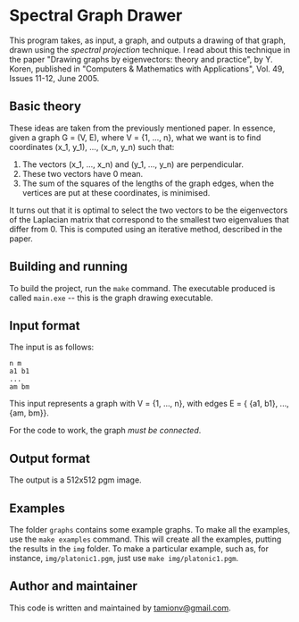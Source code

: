 # Spectral Graph Drawer

This program takes, as input, a graph, and outputs a drawing of that graph, drawn using the *spectral projection* technique. I read about this technique in the paper "Drawing graphs by eigenvectors: theory and practice", by Y. Koren, published in "Computers & Mathematics with Applications", Vol. 49, Issues 11-12, June 2005. 

## Basic theory

These ideas are taken from the previously mentioned paper. In essence, given a graph G = (V, E), where V = {1, ..., n}, what we want is to find coordinates (x_1, y_1), ..., (x_n, y_n) such that:

1. The vectors (x_1, ..., x_n) and (y_1, ..., y_n) are perpendicular.
2. These two vectors have 0 mean.
3. The sum of the squares of the lengths of the graph edges, when the vertices are put at these coordinates, is minimised.

It turns out that it is optimal to select the two vectors to be the eigenvectors of the Laplacian matrix that correspond to the smallest two eigenvalues that differ from 0. This is computed using an iterative method, described in the paper.

## Building and running

To build the project, run the `make` command. The executable produced is called `main.exe` -- this is the graph drawing executable.

## Input format

The input is as follows:

```
n m
a1 b1
...
am bm
```

This input represents a graph with V = {1, ..., n}, with edges E = { {a1, b1}, ..., {am, bm}}.

For the code to work, the graph *must be connected*.

## Output format

The output is a 512x512 pgm image.

## Examples

The folder `graphs` contains some example graphs. To make all the examples, use the `make examples` command. This will create all the examples, putting the results in the `img` folder. To make a particular example, such as, for instance, `img/platonic1.pgm`, just use `make img/platonic1.pgm`.

## Author and maintainer

This code is written and maintained by <tamionv@gmail.com>.

